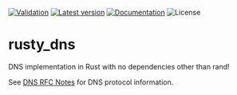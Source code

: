 [![Validation](https://github.com/willfleetw/rusty_dns/workflows/Validation/badge.svg)](https://github.com/willfleetw/rusty_dns)
[![Latest version](https://img.shields.io/crates/v/rusty_dns.svg)](https://crates.io/crates/rusty_dns)
[![Documentation](https://docs.rs/rusty_dns/badge.svg)](https://docs.rs/rusty_dns)
![License](https://img.shields.io/crates/l/rusty_dns.svg)
# rusty_dns
DNS implementation in Rust with no dependencies other than rand!

See [DNS RFC Notes](https://github.com/willfleetw/rusty_dns/blob/main/docs/DNS_RFC_Notes.md) for DNS protocol information.
